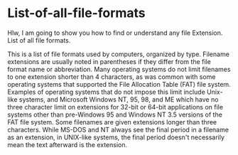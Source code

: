# List-of-all-file-formats
Hlw, I am going to show  you how to find or understand any file Extension. List of all  file formats.

This is a list of file formats used by computers, organized by type. Filename extensions are usually noted in parentheses if they differ from the file format name or abbreviation. Many operating systems do not limit filenames to one extension shorter than 4 characters, as was common with some operating systems that supported the File Allocation Table (FAT) file system. Examples of operating systems that do not impose this limit include Unix-like systems, and Microsoft Windows NT, 95, 98, and ME which have no three character limit on extensions for 32-bit or 64-bit applications on file systems other than pre-Windows 95 and Windows NT 3.5 versions of the FAT file system. Some filenames are given extensions longer than three characters. While MS-DOS and NT always see the final period in a filename as an extension, in UNIX-like systems, the final period doesn't necessarily mean the text afterward is the extension.

